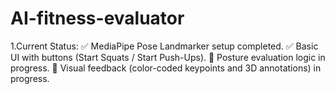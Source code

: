 # AI-fitness-evaluator
 1.Current Status: ✅ MediaPipe Pose Landmarker setup completed.  ✅ Basic UI with buttons (Start Squats / Start Push-Ups).  🔄 Posture evaluation logic in progress.  🔄 Visual feedback (color-coded keypoints and 3D annotations) in progress.
